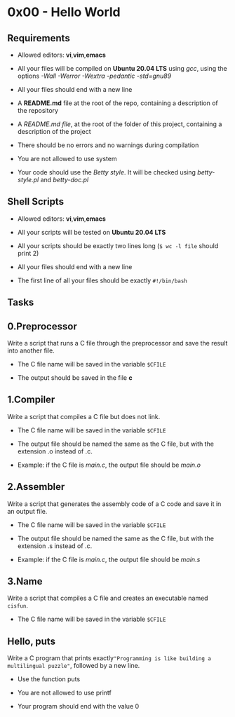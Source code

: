 # 0x00 - Hello World
## Requirements
- Allowed editors: **vi**,**vim**,**emacs**

- All your files will be compiled on **Ubuntu 20.04 LTS** using *gcc*, using the options *-Wall -Werror -Wextra -pedantic -std=gnu89*

- All your files should end with a new line

- A **README.md** file at the root of the repo, containing a description of the repository

- A *README.md file*, at the root of the folder of this project, containing a description of the project

- There should be no errors and no warnings during compilation

- You are not allowed to use system

- Your code should use the *Betty style*. It will be checked using *betty-style.pl* and *betty-doc.pl*

## Shell Scripts
- Allowed editors: **vi**,**vim**,**emacs**

- All your scripts will be tested on **Ubuntu 20.04 LTS**

- All your scripts should be exactly two lines long (``$ wc -l file`` should print 2)

- All your files should end with a new line

- The first line of all your files should be exactly ``#!/bin/bash``
## Tasks
## 0.Preprocessor
Write a script that runs a C file through the preprocessor and save the result into another file.

- The C file name will be saved in the variable ``$CFILE``

- The output should be saved in the file **c**
## 1.Compiler
Write a script that compiles a C file but does not link.

- The C file name will be saved in the variable ``$CFILE``

- The output file should be named the same as the C file, but with the extension .o instead of .c.

* Example: if the C file is *main.c*, the output file should be *main.o*
## 2.Assembler
Write a script that generates the assembly code of a C code and save it in an output file.

- The C file name will be saved in the variable ``$CFILE``

- The output file should be named the same as the C file, but with the extension .s instead of .c.

* Example: if the C file is *main.c*, the output file should be *main.s*
## 3.Name
Write a script that compiles a C file and creates an executable named ``cisfun``.

- The C file name will be saved in the variable ``$CFILE``
## Hello, puts
Write a C program that prints exactly``"Programming is like building a multilingual puzzle"``, followed by a new line.

- Use the function puts

- You are not allowed to use printf

- Your program should end with the value 0
